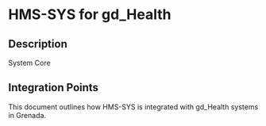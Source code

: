 # HMS-SYS for gd_Health

## Description

System Core

## Integration Points

This document outlines how HMS-SYS is integrated with gd_Health systems in Grenada.
